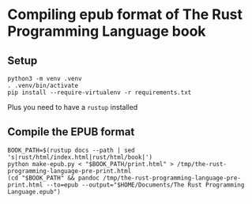 # Compiling epub format of The Rust Programming Language book

## Setup

```shell
python3 -m venv .venv
. .venv/bin/activate
pip install --require-virtualenv -r requirements.txt
```

Plus you need to have a `rustup` installed

## Compile the EPUB format

```shell
BOOK_PATH=$(rustup docs --path | sed 's|rust/html/index.html|rust/html/book|')
python make-epub.py < "$BOOK_PATH/print.html" > /tmp/the-rust-programming-language-pre-print.html
(cd "$BOOK_PATH" && pandoc /tmp/the-rust-programming-language-pre-print.html --to=epub --output="$HOME/Documents/The Rust Programming Language.epub")
```

